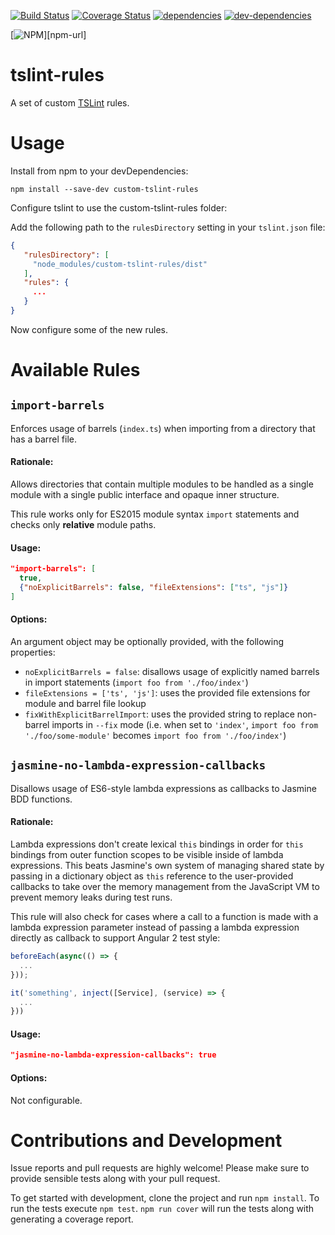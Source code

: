 [![Build Status][build-image]][build-url] [![Coverage Status][coverage-image]][coverage-url] [![dependencies][deps-image]][deps-url] [![dev-dependencies][dev-deps-image]][dev-deps-url]

[![NPM][npm-image]][npm-url]

# tslint-rules

A set of custom [TSLint](https://github.com/palantir/tslint) rules.


# Usage

Install from npm to your devDependencies:
```
npm install --save-dev custom-tslint-rules
```

Configure tslint to use the custom-tslint-rules folder:

Add the following path to the `rulesDirectory` setting in your `tslint.json` file:

```json
{
   "rulesDirectory": [
     "node_modules/custom-tslint-rules/dist"
   ],
   "rules": {
     ...
   }
}
```

Now configure some of the new rules.


# Available Rules

## `import-barrels`

Enforces usage of barrels (`index.ts`) when importing from a directory that has a barrel file.

#### Rationale:

Allows directories that contain multiple modules to be handled as a single module with a single public interface
and opaque inner structure.
      
This rule works only for ES2015 module syntax `import` statements and checks only **relative** module paths.

#### Usage:
```json
"import-barrels": [
  true,
  {"noExplicitBarrels": false, "fileExtensions": ["ts", "js"]}
]
```

#### Options:

An argument object may be optionally provided, with the following properties:

* `noExplicitBarrels = false`: disallows usage of explicitly named barrels in import statements (`import foo from './foo/index'`)
* `fileExtensions = ['ts', 'js']`: uses the provided file extensions for module and barrel file lookup
* `fixWithExplicitBarrelImport`: uses the provided string to replace non-barrel imports in `--fix` mode
  (i.e. when set to `'index'`, `import foo from './foo/some-module'` becomes `import foo from './foo/index'`)


## `jasmine-no-lambda-expression-callbacks`

Disallows usage of ES6-style lambda expressions as callbacks to Jasmine BDD functions.  

#### Rationale:


Lambda expressions don't create lexical `this` bindings in order for `this` bindings from outer function scopes to be
visible inside of lambda expressions. This beats Jasmine's own system of managing shared state by passing in a dictionary object
as `this` reference to the user-provided callbacks to take over the memory management from the JavaScript VM to prevent memory
leaks during test runs.

This rule will also check for cases where a call to a function is made with a lambda expression parameter instead of
passing a lambda expression directly as callback to support Angular 2 test style:
```js
beforeEach(async(() => {
  ...
}));

it('something', inject([Service], (service) => {
  ...
}))
```

#### Usage:
```json
"jasmine-no-lambda-expression-callbacks": true
```

#### Options:

Not configurable.

# Contributions and Development

Issue reports and pull requests are highly welcome! Please make sure to provide sensible tests along with your pull request.

To get started with development, clone the project and run `npm install`.
To run the tests execute `npm test`. `npm run cover` will run the tests along with generating a coverage report.


[build-image]: https://img.shields.io/travis/BendingBender/tslint-rules/master.svg?style=flat-square
[build-url]: https://travis-ci.org/BendingBender/tslint-rules
[coverage-image]: https://img.shields.io/coveralls/BendingBender/tslint-rules/master.svg?style=flat-square
[coverage-url]: https://coveralls.io/r/BendingBender/tslint-rules?branch=master
[deps-image]: https://img.shields.io/david/BendingBender/tslint-rules.svg?style=flat-square
[deps-url]: https://david-dm.org/BendingBender/tslint-rules
[dev-deps-image]: https://img.shields.io/david/dev/BendingBender/tslint-rules.svg?style=flat-square
[dev-deps-url]: https://david-dm.org/BendingBender/tslint-rules?type=dev
[npm-image]: https://nodei.co/npm/custom-tslint-rules.png?downloads=true
